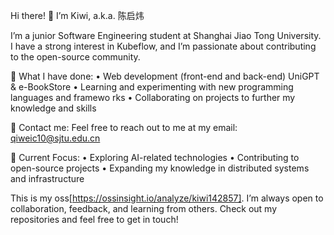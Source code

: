 Hi there! 👋 I’m Kiwi, a.k.a. 陈启炜

I’m a junior Software Engineering student at Shanghai Jiao Tong University. I have a strong interest in Kubeflow, and I’m passionate about contributing to the open-source community.

💼 What I have done:
	•	Web development (front-end and back-end) UniGPT & e-BookStore
	•	Learning and experimenting with new programming languages and framewo  rks
	•	Collaborating on projects to further my knowledge and skills

📧 Contact me:
Feel free to reach out to me at my email: qiweic10@sjtu.edu.cn

🌱 Current Focus:
	•	Exploring AI-related technologies
	•	Contributing to open-source projects
	•	Expanding my knowledge in distributed systems and infrastructure

This is my oss[https://ossinsight.io/analyze/kiwi142857].
I’m always open to collaboration, feedback, and learning from others. Check out my repositories and feel free to get in touch!
